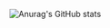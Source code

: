 <!-- [![GitHub Streak](https://github-readme-streak-stats.herokuapp.com?user=IbraChar03&theme=prussian&hide_border=true&date_format=j%2Fn%5B%2FY%5D)](https://git.io/streak-stats)
 -->
 ![Anurag's GitHub stats](https://github-readme-stats.vercel.app/api?username=IbraChar03&hide=stars)
